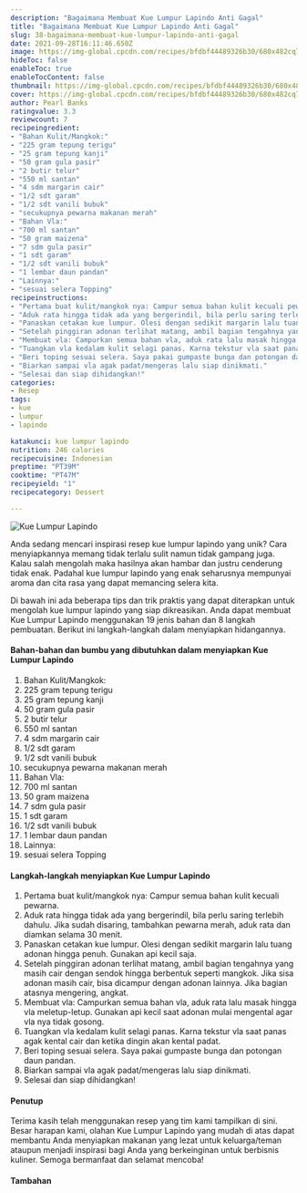 ```yaml
---
description: "Bagaimana Membuat Kue Lumpur Lapindo Anti Gagal"
title: "Bagaimana Membuat Kue Lumpur Lapindo Anti Gagal"
slug: 38-bagaimana-membuat-kue-lumpur-lapindo-anti-gagal
date: 2021-09-28T16:11:46.650Z
image: https://img-global.cpcdn.com/recipes/bfdbf44489326b30/680x482cq70/kue-lumpur-lapindo-foto-resep-utama.jpg
hideToc: false
enableToc: true
enableTocContent: false
thumbnail: https://img-global.cpcdn.com/recipes/bfdbf44489326b30/680x482cq70/kue-lumpur-lapindo-foto-resep-utama.jpg
cover: https://img-global.cpcdn.com/recipes/bfdbf44489326b30/680x482cq70/kue-lumpur-lapindo-foto-resep-utama.jpg
author: Pearl Banks
ratingvalue: 3.3
reviewcount: 7
recipeingredient:
- "Bahan Kulit/Mangkok:"
- "225 gram tepung terigu"
- "25 gram tepung kanji"
- "50 gram gula pasir"
- "2 butir telur"
- "550 ml santan"
- "4 sdm margarin cair"
- "1/2 sdt garam"
- "1/2 sdt vanili bubuk"
- "secukupnya pewarna makanan merah"
- "Bahan Vla:"
- "700 ml santan"
- "50 gram maizena"
- "7 sdm gula pasir"
- "1 sdt garam"
- "1/2 sdt vanili bubuk"
- "1 lembar daun pandan"
- "Lainnya:"
- "sesuai selera Topping"
recipeinstructions:
- "Pertama buat kulit/mangkok nya: Campur semua bahan kulit kecuali pewarna."
- "Aduk rata hingga tidak ada yang bergerindil, bila perlu saring terlebih dahulu. Jika sudah disaring, tambahkan pewarna merah, aduk rata dan diamkan selama 30 menit."
- "Panaskan cetakan kue lumpur. Olesi dengan sedikit margarin lalu tuang adonan hingga penuh. Gunakan api kecil saja."
- "Setelah pinggiran adonan terlihat matang, ambil bagian tengahnya yang masih cair dengan sendok hingga berbentuk seperti mangkok. Jika sisa adonan masih cair, bisa dicampur dengan adonan lainnya. Jika bagian atasnya mengering, angkat."
- "Membuat vla: Campurkan semua bahan vla, aduk rata lalu masak hingga vla meletup-letup. Gunakan api kecil saat adonan mulai mengental agar vla nya tidak gosong."
- "Tuangkan vla kedalam kulit selagi panas. Karna tekstur vla saat panas agak kental cair dan ketika dingin akan kental padat."
- "Beri toping sesuai selera. Saya pakai gumpaste bunga dan potongan daun pandan."
- "Biarkan sampai vla agak padat/mengeras lalu siap dinikmati."
- "Selesai dan siap dihidangkan!"
categories:
- Resep
tags:
- kue
- lumpur
- lapindo

katakunci: kue lumpur lapindo 
nutrition: 246 calories
recipecuisine: Indonesian
preptime: "PT39M"
cooktime: "PT47M"
recipeyield: "1"
recipecategory: Dessert

---
```



![Kue Lumpur Lapindo](https://img-global.cpcdn.com/recipes/bfdbf44489326b30/680x482cq70/kue-lumpur-lapindo-foto-resep-utama.jpg)

Anda sedang mencari inspirasi resep kue lumpur lapindo yang unik? Cara menyiapkannya memang tidak terlalu sulit namun tidak gampang juga. Kalau salah mengolah maka hasilnya akan hambar dan justru cenderung tidak enak. Padahal kue lumpur lapindo yang enak seharusnya mempunyai aroma dan cita rasa yang dapat memancing selera kita.




Di bawah ini ada beberapa tips dan trik praktis yang dapat diterapkan untuk mengolah kue lumpur lapindo yang siap dikreasikan. Anda dapat membuat Kue Lumpur Lapindo menggunakan 19 jenis bahan dan 8 langkah pembuatan. Berikut ini langkah-langkah dalam menyiapkan hidangannya.

<!--inarticleads1-->

#### Bahan-bahan dan bumbu yang dibutuhkan dalam menyiapkan Kue Lumpur Lapindo

1. Bahan Kulit/Mangkok:
1. 225 gram tepung terigu
1. 25 gram tepung kanji
1. 50 gram gula pasir
1. 2 butir telur
1. 550 ml santan
1. 4 sdm margarin cair
1. 1/2 sdt garam
1. 1/2 sdt vanili bubuk
1. secukupnya pewarna makanan merah
1. Bahan Vla:
1. 700 ml santan
1. 50 gram maizena
1. 7 sdm gula pasir
1. 1 sdt garam
1. 1/2 sdt vanili bubuk
1. 1 lembar daun pandan
1. Lainnya:
1. sesuai selera Topping

<!--inarticleads2-->

#### Langkah-langkah menyiapkan Kue Lumpur Lapindo

1. Pertama buat kulit/mangkok nya: Campur semua bahan kulit kecuali pewarna.
1. Aduk rata hingga tidak ada yang bergerindil, bila perlu saring terlebih dahulu. Jika sudah disaring, tambahkan pewarna merah, aduk rata dan diamkan selama 30 menit.
1. Panaskan cetakan kue lumpur. Olesi dengan sedikit margarin lalu tuang adonan hingga penuh. Gunakan api kecil saja.
1. Setelah pinggiran adonan terlihat matang, ambil bagian tengahnya yang masih cair dengan sendok hingga berbentuk seperti mangkok. Jika sisa adonan masih cair, bisa dicampur dengan adonan lainnya. Jika bagian atasnya mengering, angkat.
1. Membuat vla: Campurkan semua bahan vla, aduk rata lalu masak hingga vla meletup-letup. Gunakan api kecil saat adonan mulai mengental agar vla nya tidak gosong.
1. Tuangkan vla kedalam kulit selagi panas. Karna tekstur vla saat panas agak kental cair dan ketika dingin akan kental padat.
1. Beri toping sesuai selera. Saya pakai gumpaste bunga dan potongan daun pandan.
1. Biarkan sampai vla agak padat/mengeras lalu siap dinikmati.
1. Selesai dan siap dihidangkan!

#### Penutup

Terima kasih telah menggunakan resep yang tim kami tampilkan di sini. Besar harapan kami, olahan Kue Lumpur Lapindo yang mudah di atas dapat membantu Anda menyiapkan makanan yang lezat untuk keluarga/teman ataupun menjadi inspirasi bagi Anda yang berkeinginan untuk berbisnis kuliner. Semoga bermanfaat dan selamat mencoba!

#### Tambahan



